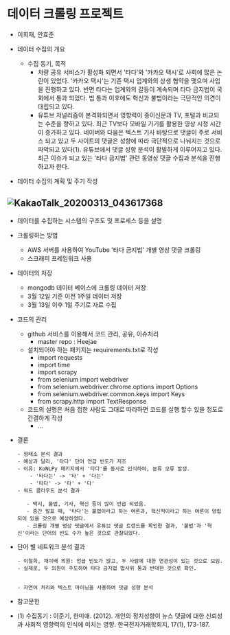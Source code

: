 
데이터 크롤링 프로젝트
====================================
 
 - 이희재, 안효준
 
- 데이터 수집의 개요
   - 수집 동기, 목적
      - 차량 공유 서비스가 활성화 되면서 '타다'와 '카카오 택시'로 사회에 많은 논란이 있었다. '카카오 택시'는 기존 택시 업계와의 상생 협약을 맺으며 사업을 진행하고 있다. 반면 타다는 업계와의 갈등이 계속되며 타다 금지법이 국회에서 통과 되었다. 법 통과 이후에도 혁신과 불법이라는 극단적인 의견이 대립되고 있다.
      - 유튜브 저널리즘이 본격화되면서 영향력이 종이신문과 TV, 포털과 비교되는 수준을 향하고 있다. 최근 TV보다 모바일 기기를 활용한 영상 시청 시간이 증가하고 있다. 네이버와 다음은 텍스트 기사 바탕으로 댓글이 주로 서비스 되고 있고 두 사이트의 댓글은 성향에 따라 극단적으로 나눠지는 것으로 파악되고 있다(1). 유튜브에서 댓글 성향 분석이 활발하게 이루어지고 있다. 최근 이슈가 되고 있는 '타다 금지법' 관련 동영상 댓글 수집과 분석을 진행하고자 한다.
      
- 데이터 수집의 계획 및 주기 작성

![KakaoTalk_20200313_043617368](https://user-images.githubusercontent.com/15780961/76589847-c7033a80-652e-11ea-9f94-960d9f0b3b03.png)
   - 
- 데이터를 수집하는 시스템의 구조도 및 프로세스 등을 설명
- 크롤링하는 방법
   - AWS 서버를 사용하여 YouTube '타다 금지법' 개별 영상 댓글 크롤링
   - 스크래피 프레임워크 사용

- 데이터의 저장
   - mongodb 데이터 베이스에 크롤링 데이터 저장
   - 3월 12일 기준 이전 1주일 데이터 저장
   - 3월 13일 이후 1일 주기로 자료 수집

- 코드의 관리
   - github 서비스를 이용해서 코드 관리, 공유, 이슈처리
      - master repo : Heejae
   - 설치되어야 하는 패키지는 requirements.txt로 작성
      - import requests
      - import time
      - import scrapy
      - from selenium import webdriver
      - from selenium.webdriver.chrome.options import Options
      - from selenium.webdriver.common.keys import Keys
      - from scrapy.http import TextResponse
   - 코드의 설명은 처음 접한 사람도 그대로 따라하면 코드를 실행 할수 있을 정도로 간결하게 작성
      - ...
      
- 결론

      - 형태소 분석 결과
      - 예상과 달리, '타다' 단어 언급 빈도가 저조
      - 이유: KoNLPy 패키지에서 '타다'를 동사로 인식하여, 분류 오류 발생.
          - '타다는' -> '타' + '다는'
          - '타다' -> '타' + '다'
      - 워드 클라우드 분석 결과
      
         - 택시, 불법, 기사, 혁신 등이 많이 언급 되었음.
         - 중간 발표 때, '타다'는 불법이라고 하는 여론과, 혁신적이라고 하는 여론이 양립되어 있을 것으로 예상하였다.
         - 크롤링 개별 영상 댓글에서 유튜브 댓글 트렌드를 확인한 결과, '불법'과 '혁신'이라는 단어의 빈도 수가 높은 것으로 관찰되었다.
- 단어 별 네트워크 분석 결과

      - 이철희, 채이배 의원: 언급 빈도가 많고, 두 사람에 대한 연관성이 있는 것으로 보임.
      - 실제로, 두 의원이 주도하여 타다 금지법 법사위 통과 반대한 것으로 확인.
         

      - 자연어 처리와 텍스트 마이닝을 사용하여 댓글 성향 분석
      
      
- 참고문헌
- (1) 수집동기 : 이준기, 한미애. (2012). 개인의 정치성향이 뉴스 댓글에 대한 신뢰성과 사회적 영향력의 인식에 미치는 영향. 한국전자거래학회지, 17(1), 173-187.
